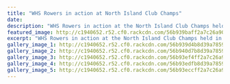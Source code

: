 ```yaml
---
title: "WHS Rowers in action at North Island Club Champs"
date: 
description: "WHS Rowers in action at the North Island Club Champs held in Wanganui on 16/17 January 2016."
featured_image: http://c1940652.r52.cf0.rackcdn.com/56b939baff2a7c26a90007e4/group-photo-of-girls.jpg
excerpt: "WHS Rowers in action at the North Island Club Champs held in Wanganui on 16/17 January 2016."
gallery_image_1: http://c1940652.r52.cf0.rackcdn.com/56b939d4b8d39a7859000836/group-boys-milling-with-boats-1.jpg
gallery_image_2: http://c1940652.r52.cf0.rackcdn.com/56b940d7b8d39a785900085a/girls-2-still.jpg
gallery_image_3: http://c1940652.r52.cf0.rackcdn.com/56b93ef4ff2a7c26a9000808/girls-2-action-no-1.jpg
gallery_image_4: http://c1940652.r52.cf0.rackcdn.com/56b93edfb8d39a7859000858/girls-2-action-no-2.jpg
gallery_image_5: http://c1940652.r52.cf0.rackcdn.com/56b93eccff2a7c26a9000806/girls-2-action-no-3.jpg
---
```

